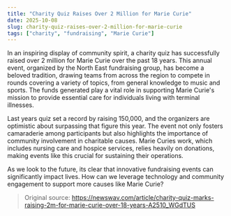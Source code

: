 ```yaml
---
title: "Charity Quiz Raises Over 2 Million for Marie Curie"
date: 2025-10-08
slug: charity-quiz-raises-over-2-million-for-marie-curie
tags: ["charity", "fundraising", "Marie Curie"]
---
```


In an inspiring display of community spirit, a charity quiz has successfully raised over 2 million for Marie Curie over the past 18 years. This annual event, organized by the North East fundraising group, has become a beloved tradition, drawing teams from across the region to compete in rounds covering a variety of topics, from general knowledge to music and sports. The funds generated play a vital role in supporting Marie Curie's mission to provide essential care for individuals living with terminal illnesses.

Last years quiz set a record by raising 150,000, and the organizers are optimistic about surpassing that figure this year. The event not only fosters camaraderie among participants but also highlights the importance of community involvement in charitable causes. Marie Curies work, which includes nursing care and hospice services, relies heavily on donations, making events like this crucial for sustaining their operations.

As we look to the future, its clear that innovative fundraising events can significantly impact lives. How can we leverage technology and community engagement to support more causes like Marie Curie?

> Original source: https://newswav.com/article/charity-quiz-marks-raising-2m-for-marie-curie-over-18-years-A2510_WGdTUS